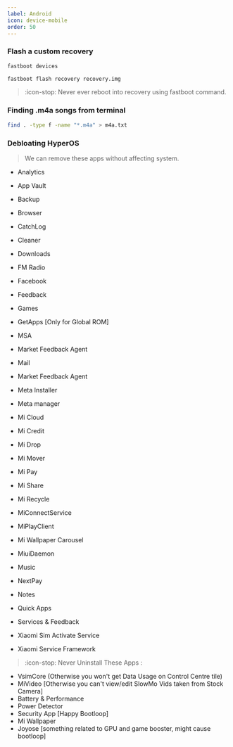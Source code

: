 ```yaml
---
label: Android
icon: device-mobile
order: 50
---
```

### Flash a custom recovery
```sh
fastboot devices
```
```sh
fastboot flash recovery recovery.img
```
> :icon-stop: Never ever reboot into recovery using fastboot command.

### Finding .m4a songs from terminal
```sh
find . -type f -name "*.m4a" > m4a.txt
```

### Debloating HyperOS
> We can remove these apps without affecting system.
- Analytics
- App Vault
- Backup
- Browser
- CatchLog
- Cleaner
- Downloads
- FM Radio
- Facebook
  
- Feedback
- Games
- GetApps [Only for Global ROM]
- MSA
- Market Feedback Agent
- Mail
- Market Feedback Agent
- Meta Installer
- Meta manager
- Mi Cloud
- Mi Credit
- Mi Drop
- Mi Mover
- Mi Pay
- Mi Share
- Mi Recycle
- MiConnectService
- MiPlayClient
- Mi Wallpaper Carousel
- MiuiDaemon
- Music
- NextPay
- Notes
- Quick Apps
- Services & Feedback
- Xiaomi Sim Activate Service
- Xiaomi Service Framework

> :icon-stop: Never Uninstall These Apps :
- VsimCore (Otherwise you won't get Data Usage on Control Centre tile)
- MiVideo [Otherwise you can't view/edit SlowMo Vids taken from Stock Camera]
- Battery & Performance
- Power Detector
- Security App [Happy Bootloop]
- Mi Wallpaper
- Joyose [something related to GPU and game booster, might cause bootloop]
